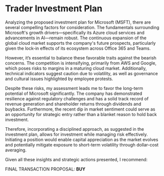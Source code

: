 # Trader Investment Plan

Analyzing the proposed investment plan for Microsoft (MSFT), there are several compelling factors for consideration. The fundamentals surrounding Microsoft's growth drivers—specifically its Azure cloud services and advancements in AI—remain robust. The continuous expansion of the global cloud market supports the company's future prospects, particularly given the lock-in effects of its ecosystem across Office 365 and Teams.

However, it’s essential to balance these favorable traits against the bearish concerns. The competition is intensifying, primarily from AWS and Google, which poses risks to margins in a maturing cloud market. Additionally, technical indicators suggest caution due to volatility, as well as governance and cultural issues highlighted by employee protests.

Despite these risks, my assessment leads me to favor the long-term potential of Microsoft significantly. The company has demonstrated resilience against regulatory challenges and has a solid track record of revenue generation and shareholder returns through dividends and buybacks. Furthermore, the recent dip in market sentiment could serve as an opportunity for strategic entry rather than a blanket reason to hold back investment.

Therefore, incorporating a disciplined approach, as suggested in the investment plan, allows for investment while managing risk effectively. Initiating a position would enable capital appreciation as the market evolves and potentially mitigate exposure to short-term volatility through dollar-cost averaging. 

Given all these insights and strategic actions presented, I recommend:

FINAL TRANSACTION PROPOSAL: **BUY**
